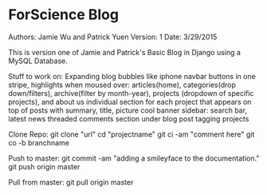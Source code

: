 # ForScience Blog
Authors: Jamie Wu and Patrick Yuen
Version: 1
Date: 3/29/2015

This is version one of Jamie and Patrick's Basic Blog in Django using a MySQL Database.

Stuff to work on:
Expanding blog bubbles like iphone
navbar buttons in one stripe, highlights when moused over: articles(home), categories(drop down/filters), archive(filter by month-year), projects (dropdown of specific projects), and about us
individual section for each project that appears on top of posts with summary, title, picture
cool banner
sidebar: search bar, latest news
threaded comments section under blog post
tagging projects

Clone Repo:
git clone "url"
cd "projectname"
git ci -am "comment here"
git co -b branchname

Push to master:
git commit -am "adding a smileyface to the documentation."
git push origin master

Pull from master:
git pull origin master